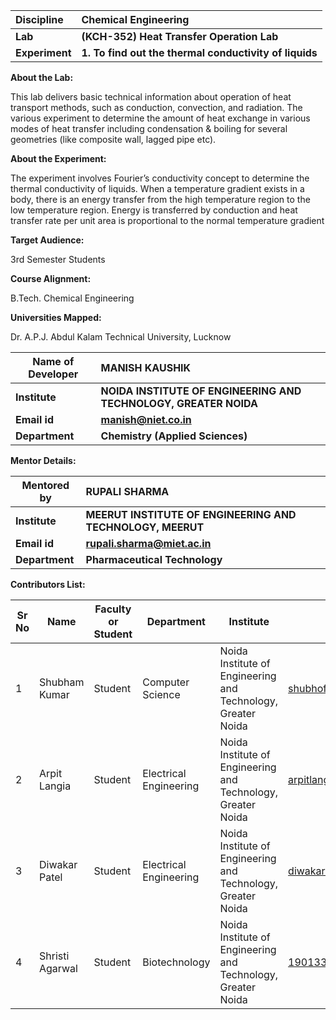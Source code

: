 | **Discipline** | **Chemical Engineering** |
| :-- | :-- |
| **Lab** | **(KCH-352) Heat Transfer Operation Lab** |
| **Experiment** | **1. To find out the thermal conductivity of liquids** |

**About the Lab:**

This lab delivers basic technical information about operation of heat transport methods, such as conduction, convection, and radiation. The various experiment to determine the amount of heat exchange in various modes of heat transfer including condensation & boiling for several geometries (like composite wall, lagged pipe etc).

**About the Experiment:**

The experiment involves Fourier’s conductivity concept to determine the thermal conductivity of liquids. When a temperature gradient exists in a body, there is an energy transfer from the high temperature region to the low temperature region. Energy is transferred by conduction and heat transfer rate per unit area is proportional to the normal temperature gradient

**Target Audience:**

3rd Semester Students 

**Course Alignment:**

B.Tech. Chemical Engineering

**Universities Mapped:**

Dr. A.P.J. Abdul Kalam Technical University, Lucknow

| **Name of Developer** | **MANISH KAUSHIK** |
| --- | :-- |
| **Institute** | **NOIDA INSTITUTE OF ENGINEERING AND TECHNOLOGY, GREATER NOIDA** |
| **Email id** | [**manish@niet.co.in**](mailto:manish@niet.co.in) |
| **Department** | **Chemistry (Applied Sciences)** |

**Mentor Details:**

| **Mentored by** | **RUPALI SHARMA** |
| --- | :-- |
| **Institute** | **MEERUT INSTITUTE OF ENGINEERING AND TECHNOLOGY, MEERUT** |
| **Email id** | [**rupali.sharma@miet.ac.in**](mailto:rupali.sharma@miet.ac.in) |
| **Department** | **Pharmaceutical Technology** |

**Contributors List:**

| **Sr No** | **Name** | **Faculty or Student** | **Department** | **Institute** | **Email id** |
| --- | --- | --- | --- | --- | --- |
| 1 | Shubham Kumar | Student | Computer Science | Noida Institute of Engineering and Technology, Greater Noida | shubhofficial1@gmail.com |
| 2 | Arpit Langia | Student | Electrical Engineering | Noida Institute of Engineering and Technology, Greater Noida | arpitlangia2328@gmail.com |
| 3 | Diwakar Patel | Student | Electrical Engineering | Noida Institute of Engineering and Technology, Greater Noida | diwakarpatelsatya@gmail.com |
| 4 | Shristi Agarwal | Student | Biotechnology | Noida Institute of Engineering and Technology, Greater Noida | 1901330540039@niet.co.in |
